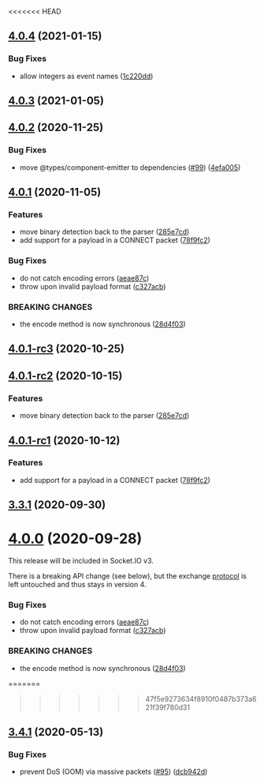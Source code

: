 <<<<<<< HEAD
## [4.0.4](https://github.com/socketio/socket.io-parser/compare/4.0.3...4.0.4) (2021-01-15)


### Bug Fixes

* allow integers as event names ([1c220dd](https://github.com/socketio/socket.io-parser/commit/1c220ddbf45ea4b44bc8dbf6f9ae245f672ba1b9))


## [4.0.3](https://github.com/socketio/socket.io-parser/compare/4.0.2...4.0.3) (2021-01-05)


## [4.0.2](https://github.com/socketio/socket.io-parser/compare/4.0.1...4.0.2) (2020-11-25)


### Bug Fixes

* move @types/component-emitter to dependencies ([#99](https://github.com/socketio/socket.io-parser/issues/99)) ([4efa005](https://github.com/socketio/socket.io-parser/commit/4efa005846ae15ecc7fb0a7f27141439113b1179))


## [4.0.1](https://github.com/socketio/socket.io-parser/compare/3.4.1...4.0.1) (2020-11-05)

### Features

* move binary detection back to the parser ([285e7cd](https://github.com/socketio/socket.io-parser/commit/285e7cd0d837adfc911c999e7294788681226ae1))
* add support for a payload in a CONNECT packet ([78f9fc2](https://github.com/socketio/socket.io-parser/commit/78f9fc2999b15804b02f2c22a2b4007734a26af9))

### Bug Fixes

* do not catch encoding errors ([aeae87c](https://github.com/socketio/socket.io-parser/commit/aeae87c220287197cb78370dbd86b950a7dd29eb))
* throw upon invalid payload format ([c327acb](https://github.com/socketio/socket.io-parser/commit/c327acbc3c3c2d0b2b439136cbcb56c81db173d6))

### BREAKING CHANGES

* the encode method is now synchronous ([28d4f03](https://github.com/socketio/socket.io-parser/commit/28d4f0309bdd9e306b78d1946d3e1760941d6544))



## [4.0.1-rc3](https://github.com/socketio/socket.io-parser/compare/4.0.1-rc2...4.0.1-rc3) (2020-10-25)



## [4.0.1-rc2](https://github.com/socketio/socket.io-parser/compare/4.0.1-rc1...4.0.1-rc2) (2020-10-15)


### Features

* move binary detection back to the parser ([285e7cd](https://github.com/socketio/socket.io-parser/commit/285e7cd0d837adfc911c999e7294788681226ae1))



## [4.0.1-rc1](https://github.com/socketio/socket.io-parser/compare/4.0.0...4.0.1-rc1) (2020-10-12)


### Features

* add support for a payload in a CONNECT packet ([78f9fc2](https://github.com/socketio/socket.io-parser/commit/78f9fc2999b15804b02f2c22a2b4007734a26af9))



## [3.3.1](https://github.com/socketio/socket.io-parser/compare/3.3.0...3.3.1) (2020-09-30)


# [4.0.0](https://github.com/socketio/socket.io-parser/compare/3.4.1...4.0.0) (2020-09-28)

This release will be included in Socket.IO v3.

There is a breaking API change (see below), but the exchange [protocol](https://github.com/socketio/socket.io-protocol) is left untouched and thus stays in version 4.

### Bug Fixes

* do not catch encoding errors ([aeae87c](https://github.com/socketio/socket.io-parser/commit/aeae87c220287197cb78370dbd86b950a7dd29eb))
* throw upon invalid payload format ([c327acb](https://github.com/socketio/socket.io-parser/commit/c327acbc3c3c2d0b2b439136cbcb56c81db173d6))


### BREAKING CHANGES

* the encode method is now synchronous ([28d4f03](https://github.com/socketio/socket.io-parser/commit/28d4f0309bdd9e306b78d1946d3e1760941d6544))



=======
>>>>>>> 47f5e9273634f8910f0487b373a621f39f780d31
## [3.4.1](https://github.com/socketio/socket.io-parser/compare/3.4.0...3.4.1) (2020-05-13)


### Bug Fixes

* prevent DoS (OOM) via massive packets ([#95](https://github.com/socketio/socket.io-parser/issues/95)) ([dcb942d](https://github.com/socketio/socket.io-parser/commit/dcb942d24db97162ad16a67c2a0cf30875342d55))

